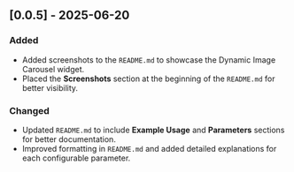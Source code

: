 ## [0.0.5] - 2025-06-20
### Added
- Added screenshots to the `README.md` to showcase the Dynamic Image Carousel widget.
- Placed the **Screenshots** section at the beginning of the `README.md` for better visibility.

### Changed
- Updated `README.md` to include **Example Usage** and **Parameters** sections for better documentation.
- Improved formatting in `README.md` and added detailed explanations for each configurable parameter.
